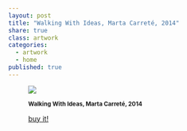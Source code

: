 ```yaml
---
layout: post
title: "Walking With Ideas, Marta Carreté, 2014"
share: true
class: artwork
categories:
  - artwork
  - home
published: true
---
```


<figure class="text-center">
	<img src="http://www.inpocketart.com/wp-content/uploads/2014/05/walking-with-ideas-watermark.jpg">
	<figcaption>
		<p><small><strong>Walking With Ideas, Marta Carreté, 2014</strong></small></p>
		<p><a href="http://www.inpocketart.com/product/walking-with-ideas-marta-carrate-2014/" class="btn btn-primary btn-lg"><i class="fa fa-credit-card"></i> buy it!</a></p>
	</figcaption>
</figure>